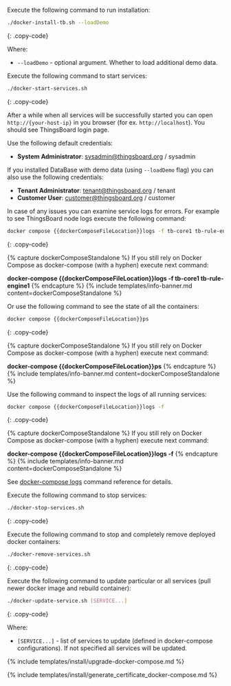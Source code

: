 Execute the following command to run installation:

```bash
./docker-install-tb.sh --loadDemo
```
{: .copy-code}

Where:

- `--loadDemo` - optional argument. Whether to load additional demo data.

Execute the following command to start services:

```bash
./docker-start-services.sh
```
{: .copy-code}

After a while when all services will be successfully started you can open `http://{your-host-ip}` in you browser (for ex. `http://localhost`).
You should see ThingsBoard login page.

Use the following default credentials:

- **System Administrator**: sysadmin@thingsboard.org / sysadmin

If you installed DataBase with demo data (using `--loadDemo` flag) you can also use the following credentials:

- **Tenant Administrator**: tenant@thingsboard.org / tenant
- **Customer User**: customer@thingsboard.org / customer

In case of any issues you can examine service logs for errors.
For example to see ThingsBoard node logs execute the following command:

```bash
docker compose {{dockerComposeFileLocation}}logs -f tb-core1 tb-rule-engine1
```
{: .copy-code}

{% capture dockerComposeStandalone %}
If you still rely on Docker Compose as docker-compose (with a hyphen) execute next command:

**docker-compose {{dockerComposeFileLocation}}logs -f tb-core1 tb-rule-engine1**
{% endcapture %}
{% include templates/info-banner.md content=dockerComposeStandalone %}

Or use the following command to see the state of all the containers:

```bash
docker compose {{dockerComposeFileLocation}}ps
```
{: .copy-code}

{% capture dockerComposeStandalone %}
If you still rely on Docker Compose as docker-compose (with a hyphen) execute next command:

**docker-compose {{dockerComposeFileLocation}}ps**
{% endcapture %}
{% include templates/info-banner.md content=dockerComposeStandalone %}

Use the following command to inspect the logs of all running services:

```bash
docker compose {{dockerComposeFileLocation}}logs -f
```
{: .copy-code}

{% capture dockerComposeStandalone %}
If you still rely on Docker Compose as docker-compose (with a hyphen) execute next command:

**docker-compose {{dockerComposeFileLocation}}logs -f**
{% endcapture %}
{% include templates/info-banner.md content=dockerComposeStandalone %}

See [docker-compose logs](https://docs.docker.com/compose/reference/logs/) command reference for details.

Execute the following command to stop services:

```bash
./docker-stop-services.sh
```
{: .copy-code}

Execute the following command to stop and completely remove deployed docker containers:

```bash
./docker-remove-services.sh
```
{: .copy-code}

Execute the following command to update particular or all services (pull newer docker image and rebuild container):

```bash
./docker-update-service.sh [SERVICE...]
```
{: .copy-code}

Where:

- `[SERVICE...]` - list of services to update (defined in docker-compose configurations). If not specified all services will be updated.

{% include templates/install/upgrade-docker-compose.md %}

{% include templates/install/generate_certificate_docker-compose.md %}
